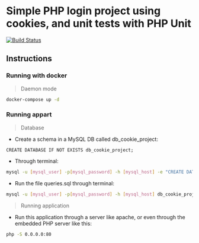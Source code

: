 
# Simple PHP login project using cookies, and unit tests with PHP Unit

[![Build Status](https://travis-ci.org/julio-cesar-development/simple-php-cookies.svg?branch=master)](https://travis-ci.org/julio-cesar-development/simple-php-cookies)

## Instructions

### Running with docker

> Daemon mode

```bash
docker-compose up -d
```

### Running appart

> Database

* Create a schema in a MySQL DB called db_cookie_project:

```mysql
CREATE DATABASE IF NOT EXISTS db_cookie_project;
```

* Through terminal:

```bash
mysql -u [mysql_user] -p[mysql_password] -h [mysql_host] -e "CREATE DATABASE IF NOT EXISTS db_cookie_project;"
```

* Run the file queries.sql through terminal:

```bash
mysql -u [mysql_user] -p[mysql_password] -h [mysql_host] db_cookie_project < queries.sql
```

> Running application

* Run this application through a server like apache, or even through the embedded PHP server like this:

```bash
php -S 0.0.0.0:80
```